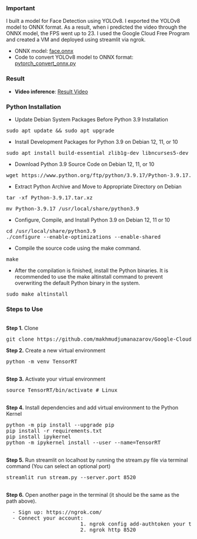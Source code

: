 ### Important
I built a model for Face Detection using YOLOv8. I exported the YOLOv8 model to ONNX format. As a result, when i predicted the video through the ONNX model, the FPS went up to 23. I used the Google Cloud Free Program and created a VM and deployed using streamlit via ngrok.

- ONNX model: <a href= "https://github.com/makhmudjumanazarov/Google-Cloud-CPU-ONNX-Deploy-via-ngrok-with-streamlit-face-detecion/blob/main/best.onnx"> face.onnx </a>
 - Code to convert YOLOv8 model to ONNX format:  <a href= "https://github.com/makhmudjumanazarov/TensorRT-Deploy-via-ngrok-with-streamlit-for-face-detecion/blob/main/pytorch_convert_onnx.py"> pytorch_convert_onnx.py </a>
 
### Result
 * **Video inference**: <a href= "https://www.youtube.com/shorts/NgkfgO7wyV0"> Result Video </a>
### Python Installation
- Update Debian System Packages Before Python 3.9 Installation
<pre>
sudo apt update && sudo apt upgrade
</pre> 
- Install Development Packages for Python 3.9 on Debian 12, 11, or 10
<pre>
sudo apt install build-essential zlib1g-dev libncurses5-dev libgdbm-dev libnss3-dev libssl-dev libsqlite3-dev libreadline-dev libffi-dev curl libbz2-dev -y
</pre> 
- Download Python 3.9 Source Code on Debian 12, 11, or 10
<pre>
wget https://www.python.org/ftp/python/3.9.17/Python-3.9.17.tar.xz
</pre> 
- Extract Python Archive and Move to Appropriate Directory on Debian
<pre>
tar -xf Python-3.9.17.tar.xz
</pre> 
<pre>
mv Python-3.9.17 /usr/local/share/python3.9
</pre> 
- Configure, Compile, and Install Python 3.9 on Debian 12, 11 or 10
<pre>
cd /usr/local/share/python3.9
./configure --enable-optimizations --enable-shared
</pre> 
- Compile the source code using the make command.
<pre>
make
</pre> 
- After the compilation is finished, install the Python binaries. It is recommended to use the make altinstall command to prevent overwriting the default Python binary in the system.
<pre>
sudo make altinstall
</pre> 




### Steps to Use
<br />
<b>Step 1.</b> Clone 
<pre>
git clone https://github.com/makhmudjumanazarov/Google-Cloud-CPU-ONNX-Deploy-via-ngrok-with-streamlit-face-detecion
</pre> 
<b>Step 2.</b> Create a new virtual environment 
<pre>
python -m venv TensorRT
</pre> 
<br/>
<b>Step 3.</b> Activate your virtual environment
<pre>
source TensorRT/bin/activate # Linux
</pre>
<br/>
<b>Step 4.</b> Install dependencies and add virtual environment to the Python Kernel
<pre>
python -m pip install --upgrade pip
pip install -r requirements.txt 
pip install ipykernel
python -m ipykernel install --user --name=TensorRT
</pre>
<br/>
<b>Step 5.</b> Run streamlit on localhost by running the stream.py file via terminal command (You can select an optional port)
<pre>
streamlit run stream.py --server.port 8520
</pre>

<br/>
<b>Step 6.</b> Open another page in the terminal (it should be the same as the path above). 
<pre>
  - Sign up: https://ngrok.com/
  - Connect your account: 
                        1. ngrok config add-authtoken your token
                        2. ngrok http 8520     
                        
</pre>
<br/>

